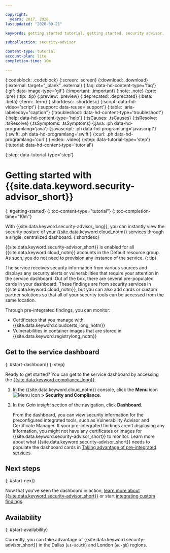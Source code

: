 ```yaml
---

copyright:
  years: 2017, 2020
lastupdated: "2020-09-21"

keywords: getting started tutorial, getting started, security advisor, centralized security, security management, alerts, security risk, insights, threat detection, security advisor

subcollection: security-advisor

content-type: tutorial
account-plan: lite
completion-time: 10m

---
```


{:codeblock: .codeblock}
{:screen: .screen}
{:download: .download}
{:external: target="_blank" .external}
{:faq: data-hd-content-type='faq'}
{:gif: data-image-type='gif'}
{:important: .important}
{:note: .note}
{:pre: .pre}
{:tip: .tip}
{:preview: .preview}
{:deprecated: .deprecated}
{:beta: .beta}
{:term: .term}
{:shortdesc: .shortdesc}
{:script: data-hd-video='script'}
{:support: data-reuse='support'}
{:table: .aria-labeledby="caption"}
{:troubleshoot: data-hd-content-type='troubleshoot'}
{:help: data-hd-content-type='help'}
{:tsCauses: .tsCauses}
{:tsResolve: .tsResolve}
{:tsSymptoms: .tsSymptoms}
{:java: .ph data-hd-programlang='java'}
{:javascript: .ph data-hd-programlang='javascript'}
{:swift: .ph data-hd-programlang='swift'}
{:curl: .ph data-hd-programlang='curl'}
{:video: .video}
{:step: data-tutorial-type='step'}
{:tutorial: data-hd-content-type='tutorial'}


{:step: data-tutorial-type='step'}

# Getting started with {{site.data.keyword.security-advisor_short}}
{: #getting-started}
{: toc-content-type="tutorial"}
{: toc-completion-time="10m"}

With {{site.data.keyword.security-advisor_long}}, you can instantly view the security posture of your {{site.data.keyword.cloud_notm}} services through a single, centralized dashboard.
{:shortdesc}

{{site.data.keyword.security-advisor_short}} is enabled for all {{site.data.keyword.cloud_notm}} accounts in the Default resource group. As such, you do not need to provision any instance of the service.
{: tip}

The service receives security information from various sources and displays any security alerts or vulnerabilities that require your attention in the service dashboard. Out of the box, there are several pre-populated cards in your dashboard. These findings are from security services in {{site.data.keyword.cloud_notm}}, but you can also add cards or custom partner solutions so that all of your security tools can be accessed from the same location.

Through pre-integrated findings, you can monitor:

- Certificates that you manage with {{site.data.keyword.cloudcerts_long_notm}}
- Vulnerabilities in container images that are stored in {{site.data.keyword.registrylong_notm}}



## Get to the service dashboard
{: #start-dashboard}
{: step}

Ready to get started? You can get to the service dashboard by accessing the [{{site.data.keyword.compliance_long}}](/docs/security-compliance?topic=security-compliance-getting-started). 

1. In the {{site.data.keyword.cloud_notm}} console, click the **Menu** icon ![Menu icon](../icons/icon_hamburger.svg) **> Security and Compliance**.
2. In the _Gain insight_ section of the navigation, click **Dashboard**.

    From the dashboard, you can view security information for the preconfigured integrated tools, such as Vulnerability Advisor and Certificate Manager. If your pre-integrated findings aren't displaying any information, you might not have any certificates or images for {{site.data.keyword.security-advisor_short}} to monitor. Learn more about what {{site.data.keyword.security-advisor_short}} needs to populate the dashboard cards in [Taking advantage of pre-integrated services](/docs/security-advisor?topic=security-advisor-setup-services).


## Next steps
{: #start-next}

Now that you've seen the dashboard in action, [learn more about {{site.data.keyword.security-advisor_short}}](/docs/security-advisor?topic=security-advisor-about) or start [integrating custom findings](/docs/security-advisor?topic=security-advisor-setup_custom).


## Availability
{: #start-availability}

Currently, you can take advantage of {{site.data.keyword.security-advisor_short}} in the Dallas (`us-south`) and London (`eu-gb`) regions.
